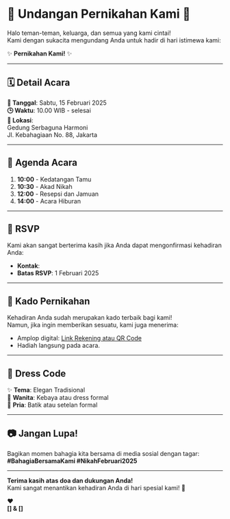 # 💍 Undangan Pernikahan Kami 💌

Halo teman-teman, keluarga, dan semua yang kami cintai!  
Kami dengan sukacita mengundang Anda untuk hadir di hari istimewa kami:  

✨ **Pernikahan Kami!** ✨  

---

## 🗓️ Detail Acara

**📅 Tanggal**: Sabtu, 15 Februari 2025  
**🕒 Waktu**: 10.00 WIB - selesai  
**📍 Lokasi**:  
Gedung Serbaguna Harmoni  
Jl. Kebahagiaan No. 88, Jakarta  

---

## 📜 Agenda Acara

1. **10:00** - Kedatangan Tamu  
2. **10:30** - Akad Nikah  
3. **12:00** - Resepsi dan Jamuan  
4. **14:00** - Acara Hiburan  

---

## 🌟 RSVP

Kami akan sangat berterima kasih jika Anda dapat mengonfirmasi kehadiran Anda:  
- **Kontak**:   
- **Batas RSVP**: 1 Februari 2025  

---

## 🎁 Kado Pernikahan

Kehadiran Anda sudah merupakan kado terbaik bagi kami!  
Namun, jika ingin memberikan sesuatu, kami juga menerima:  
- Amplop digital: [Link Rekening atau QR Code](#)  
- Hadiah langsung pada acara.  

---

## 🎉 Dress Code

✨ **Tema**: Elegan Tradisional  
👗 **Wanita**: Kebaya atau dress formal  
🤵 **Pria**: Batik atau setelan formal  

---

## 📷 Jangan Lupa!

Bagikan momen bahagia kita bersama di media sosial dengan tagar:  
**#BahagiaBersamaKami #NikahFebruari2025**  

---

**Terima kasih atas doa dan dukungan Anda!**  
Kami sangat menantikan kehadiran Anda di hari spesial kami! 🌸  

❤️  
**[] & []**
